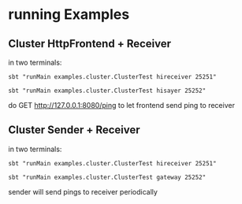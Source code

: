 # running Examples

## Cluster HttpFrontend + Receiver
in two terminals:

`sbt "runMain examples.cluster.ClusterTest hireceiver 25251"`

`sbt "runMain examples.cluster.ClusterTest hisayer 25252"`

do GET http://127.0.0.1:8080/ping to let frontend send ping to receiver

## Cluster Sender + Receiver
in two terminals:

`sbt "runMain examples.cluster.ClusterTest hireceiver 25251"`

`sbt "runMain examples.cluster.ClusterTest gateway 25252"`

sender will send pings to receiver periodically
